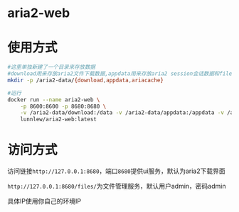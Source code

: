# aria2-web

# 使用方式
```sh
#这里单独新建了一个目录来存放数据
#download用来存放aria2文件下载数据,appdata用来存放aria2 session会话数据和filebrowser配置数据,ariacache存放aria2缓存数据
mkdir -p /aria2-data/{download,appdata,ariacache}

#运行
docker run --name aria2-web \
	-p 8600:8600 -p 8680:8680 \
	-v /aria2-data/download:/data -v /aria2-data/appdata:/appdata -v /aria2-data/ariacache:/root/.cache \
	lunnlew/aria2-web:latest
```
# 访问方式

访问链接`http://127.0.0.1:8680`，端口`8680`提供ui服务，默认为aria2下载界面

`http://127.0.0.1:8680/files/`为文件管理服务，默认用户admin，密码admin

具体IP使用你自己的环境IP
